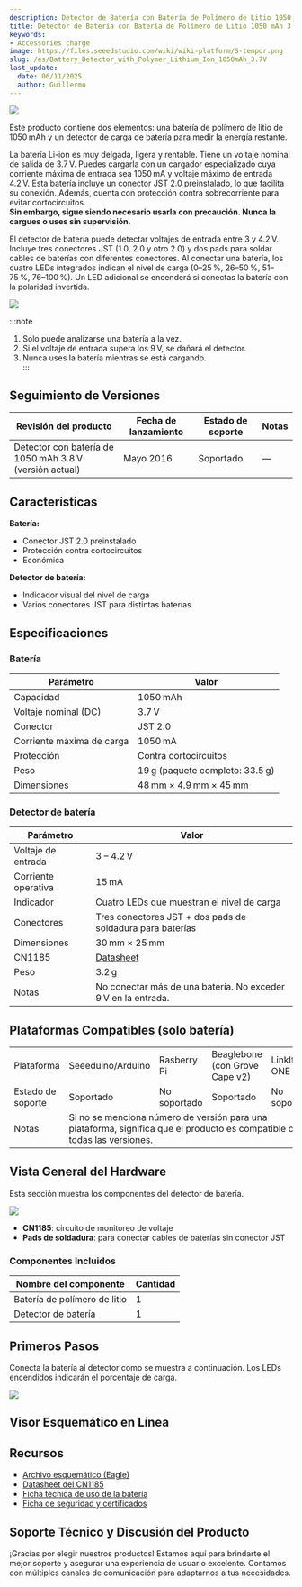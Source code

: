 ```yaml
---
description: Detector de Batería con Batería de Polímero de Litio 1050 mAh 3.7 V
title: Detector de Batería con Batería de Polímero de Litio 1050 mAh 3.7 V
keywords:
- Accessories charge
image: https://files.seeedstudio.com/wiki/wiki-platform/S-tempor.png
slug: /es/Battery_Detector_with_Polymer_Lithium_Ion_1050mAh_3.7V
last_update:
  date: 06/11/2025
  author: Guillermo
---
```



![](https://files.seeedstudio.com/wiki/Battery_Detector_with_Polymer_Lithium_Ion_1050mAh_3.7V/img/Battery_Detector_with_Polymer_Lithium_Ion_1050mAh_3.7V.jpg)

Este producto contiene dos elementos: una batería de polímero de litio de 1050 mAh y un detector de carga de batería para medir la energía restante.

La batería Li-ion es muy delgada, ligera y rentable. Tiene un voltaje nominal de salida de 3.7 V. Puedes cargarla con un cargador especializado cuya corriente máxima de entrada sea 1050 mA y voltaje máximo de entrada 4.2 V. Esta batería incluye un conector JST 2.0 preinstalado, lo que facilita su conexión. Además, cuenta con protección contra sobrecorriente para evitar cortocircuitos.  
**Sin embargo, sigue siendo necesario usarla con precaución. Nunca la cargues o uses sin supervisión.**

El detector de batería puede detectar voltajes de entrada entre 3 y 4.2 V. Incluye tres conectores JST (1.0, 2.0 y otro 2.0) y dos pads para soldar cables de baterías con diferentes conectores. Al conectar una batería, los cuatro LEDs integrados indican el nivel de carga (0–25 %, 26–50 %, 51–75 %, 76–100 %). Un LED adicional se encenderá si conectas la batería con la polaridad invertida.

[![](https://files.seeedstudio.com/wiki/common/Get_One_Now_Banner.png)](https://www.seeedstudio.com/Battery-Detector-with-Polymer-Lithium-Ion-1050mAh-3.7V-p-2648.html)

:::note
1. Solo puede analizarse una batería a la vez.  
2. Si el voltaje de entrada supera los 9 V, se dañará el detector.  
3. Nunca uses la batería mientras se está cargando.  
:::

## Seguimiento de Versiones

| Revisión del producto                                               | Fecha de lanzamiento | Estado de soporte | Notas |
|----------------------------------------------------------------------|----------------------|-------------------|-------|
| Detector con batería de 1050 mAh 3.8 V (versión actual)              | Mayo 2016            | Soportado         | —     |

Características
--------

**Batería:**
- Conector JST 2.0 preinstalado  
- Protección contra cortocircuitos  
- Económica

**Detector de batería:**
- Indicador visual del nivel de carga  
- Varios conectores JST para distintas baterías

Especificaciones
--------------

### Batería

| Parámetro                    | Valor                                      |
|-----------------------------|---------------------------------------------|
| Capacidad                   | 1050 mAh                                    |
| Voltaje nominal (DC)        | 3.7 V                                       |
| Conector                    | JST 2.0                                     |
| Corriente máxima de carga   | 1050 mA                                     |
| Protección                  | Contra cortocircuitos                       |
| Peso                        | 19 g (paquete completo: 33.5 g)             |
| Dimensiones                 | 48 mm × 4.9 mm × 45 mm                      |

### Detector de batería

| Parámetro           | Valor                                                                                     |
|---------------------|-------------------------------------------------------------------------------------------|
| Voltaje de entrada  | 3 – 4.2 V                                                                                 |
| Corriente operativa | 15 mA                                                                                     |
| Indicador           | Cuatro LEDs que muestran el nivel de carga                                               |
| Conectores          | Tres conectores JST + dos pads de soldadura para baterías                                |
| Dimensiones         | 30 mm × 25 mm                                                                             |
| CN1185              | [Datasheet](https://files.seeedstudio.com/wiki/Battery_Detector_with_Polymer_Lithium_Ion_1050mAh_3.7V/res/CN1185_Datasheet.pdf) |
| Peso                | 3.2 g                                                                                     |
| Notas               | No conectar más de una batería. No exceder 9 V en la entrada.                             |

Plataformas Compatibles (solo batería)
------------------------

<table>
<tr>
<td>
Plataforma
</td>
<td>
Seeeduino/Arduino
</td>
<td>
Rasberry Pi
</td>
<td>
Beaglebone (con Grove Cape v2)
</td>
<td>
LinkIt ONE
</td>
</tr>
<tr>
<td>
Estado de soporte
</td>
<td>
Soportado
</td>
<td>
No soportado
</td>
<td>
Soportado
</td>
<td>
No soportado
</td>
</tr>
<tr>
<td>
Notas
</td>
<td colspan="5">
Si no se menciona número de versión para una plataforma, significa que el producto es compatible con todas las versiones.
</td>
</tr>
</table>

Vista General del Hardware
-----------------

Esta sección muestra los componentes del detector de batería.

![](https://files.seeedstudio.com/wiki/Battery_Detector_with_Polymer_Lithium_Ion_1050mAh_3.7V/img/Battery_kit-3.7V_520mAh_Battery_power_detector_components_description_1200_s.jpg)

- **CN1185**: circuito de monitoreo de voltaje  
- **Pads de soldadura**: para conectar cables de baterías sin conector JST

### Componentes Incluidos

| Nombre del componente      | Cantidad |
|---------------------------|----------|
| Batería de polímero de litio  | 1        |
| Detector de batería           | 1        |

Primeros Pasos
---------------

Conecta la batería al detector como se muestra a continuación. Los LEDs encendidos indicarán el porcentaje de carga.

![](https://files.seeedstudio.com/wiki/Battery_Detector_with_Polymer_Lithium_Ion_1050mAh_3.7V/img/Battery_Detector_with_Polymer_Lithium_Ion_1050mAh_3.7V.jpg)

## Visor Esquemático en Línea

<div className="altium-ecad-viewer" data-project-src="https://files.seeedstudio.com/wiki/Battery_Detector_with_Polymer_Lithium_Ion_1050mAh_3.7V/res/Battery_kit-3.7V_520mAh_Schematics.zip" style={{borderRadius: '0px 0px 4px 4px', height: 500, borderStyle: 'solid', borderWidth: 1, borderColor: 'rgb(241, 241, 241)', overflow: 'hidden', maxWidth: 1280, maxHeight: 700, boxSizing: 'border-box'}}>
</div>

Recursos
---------

- [Archivo esquemático (Eagle)](https://files.seeedstudio.com/wiki/Battery_Detector_with_Polymer_Lithium_Ion_1050mAh_3.7V/res/Battery_kit-3.7V_520mAh_Schematics.zip)  
- [Datasheet del CN1185](https://files.seeedstudio.com/wiki/Battery_Detector_with_Polymer_Lithium_Ion_1050mAh_3.7V/res/CN1185_Datasheet.pdf)  
- [Ficha técnica de uso de la batería](https://files.seeedstudio.com/wiki/Battery_Detector_with_Polymer_Lithium_Ion_1050mAh_3.7V/res/Battery_Detector_with_Polymer_Lithium_Ion_1050mAh_3.7V_Battery_Datasheet.pdf)  
- [Ficha de seguridad y certificados](https://files.seeedstudio.com/wiki/Battery_Detector_with_Polymer_Lithium_Ion_1050mAh_3.7V/res/Lithium-ion_Battery_3.7v-1050_mAh_Safety_Datasheet_and_Certificates.zip)

<!-- This Markdown file was created from https://www.seeedstudio.com/wiki/Battery_Detector_with_Polymer_Lithium_Ion_1050mAh_3.7V -->

## Soporte Técnico y Discusión del Producto

¡Gracias por elegir nuestros productos! Estamos aquí para brindarte el mejor soporte y asegurar una experiencia de usuario excelente. Contamos con múltiples canales de comunicación para adaptarnos a tus necesidades.

<div class="button_tech_support_container">
<a href="https://forum.seeedstudio.com/" class="button_forum"></a> 
<a href="https://www.seeedstudio.com/contacts" class="button_email"></a>
</div>

<div class="button_tech_support_container">
<a href="https://discord.gg/eWkprNDMU7" class="button_discord"></a> 
<a href="https://github.com/Seeed-Studio/wiki-documents/discussions/69" class="button_discussion"></a>
</div>
